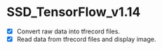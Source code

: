 # SSD_TensorFlow_v1.14

- [x] Convert raw data into tfrecord files.
- [x] Read data from tfrecord files and display image.
